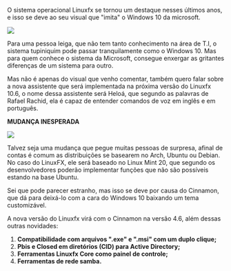 O sistema operacional Linuxfx se tornou um destaque nesses últimos anos, e isso se deve ao seu visual que "imita" o Windows 10 da microsoft.

![](https://i.ibb.co/X2fMYJ7/1-J05-GM0-B3-Ko-Up-J4z-Okfy-OQ.png)

Para uma pessoa leiga, que não tem tanto conhecimento na área de T.I, o sistema tupiniquim pode passar tranquilamente como o Windows 10. Mas para quem conhece o sistema da Microsoft, consegue enxergar as gritantes diferenças de um sistema para outro.

Mas não é apenas do visual que venho comentar, também quero falar sobre a nova assistente que será implementada na próxima versão do Linuxfx 10.6, o nome dessa assistente será Heloá, que segundo as palavras de Rafael Rachid, ela é capaz de entender comandos de voz em inglês e em português.

**MUDANÇA INESPERADA**

![](https://i.ibb.co/RBKzSpw/1588099297-Imagem-2.png)

Talvez seja uma mudança que pegue muitas pessoas de surpresa, afinal de contas é comum as distribuições se basearem no Arch, Ubuntu ou Debian. No caso do LinuxFX, ele será baseado no Linux Mint 20, que segundo os desenvolvedores poderão implementar funções que não são possíveis estando na base Ubuntu.

Sei que pode parecer estranho, mas isso se deve por causa do Cinnamon, que dá para deixá-lo com a cara do Windows 10 baixando um tema customizável.

A nova versão do Linuxfx virá com o Cinnamon na versão 4.6, além dessas outras novidades:

1. **Compatibilidade com arquivos ".exe" e ".msi" com um duplo clique;**
2. **Pbis e Closed em diretórios (CID) para Active Directory;**
3. **Ferramentas Linuxfx Core como painel de controle;**
4. **Ferramentas de rede samba.**



